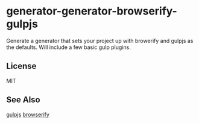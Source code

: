 # generator-generator-browserify-gulpjs
Generate a generator that sets your project up with browerify and gulpjs as the
defaults. Will include a few basic gulp plugins.

## License

MIT

## See Also
[gulpjs](https://github.com/gulpjs/gulp)
[browserify](https://github.com/substack/node-browserify)
